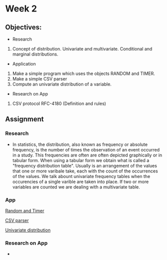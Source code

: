 # Week 2


## Objectives:

* Research

1. Concept of distribution. Univariate and multivariate. Conditional and marginal distributions.

* Application

1. Make a simple program which uses the objects RANDOM and TIMER.
2. Make a simple CSV parser
3. Compute an univariate distribution of a variable.

* Research on App

1. CSV protocol RFC-4180 (Definition and rules)

## Assignment
### Research
* In statistics, the distribution, also known as frequency or absolute frequency, is the number of times the observation of an event occurred in a study. This frequencies are often are often depicted graphically or in tabular form. When using a tabular form we obtain what is called a "frequency distribution table". Usually is an arrangement of the values that one or more varibale take, each with the count of the occurrences of the values. We talk abount univariate frequency tables when the occurencies of a single varible are taken into place. If two or more variables are counted we are dealing with a multivariate table.


### App

[Random and Timer](https://github.com/Ktot0/Statistics/tree/main/week1/Exercise_1)

[CSV parser](https://github.com/Ktot0/Statistics/tree/main/week1/Exercise_1_vb)

[Univariate distribution](https://github.com/Ktot0/Statistics/tree/main/week1/Exercise_1_vb)

### Research on App
*

